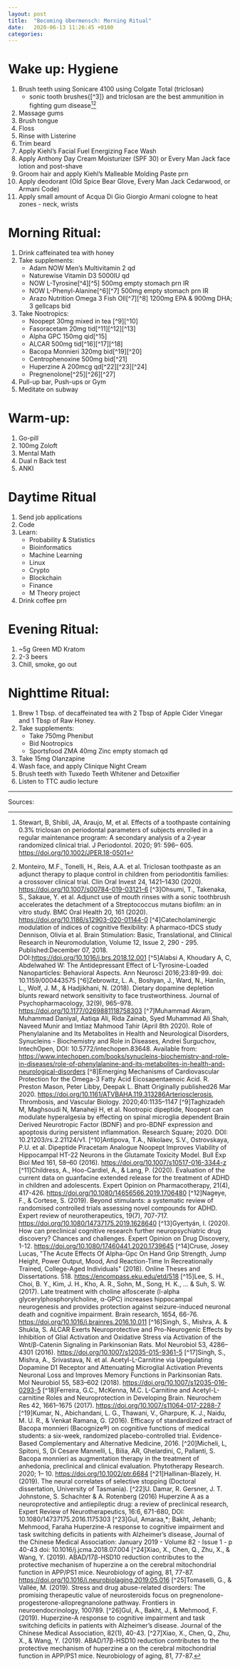 ```yaml
---
layout: post
title:  "Becoming Ubermensch: Morning Ritual"
date:   2020-06-13 11:26:45 +0100
categories:
---
```


# Wake up: Hygiene

1. Brush teeth using Sonicare 4100 using Colgate Total (triclosan)
	* sonic tooth brushes{[^3]} and triclosan are the best ammunition in fighting gum disease[^1][^2]
2. Massage gums
3. Brush tongue
4. Floss
5. Rinse with Listerine 
6. Trim beard
7. Apply Kiehl’s Facial Fuel Energizing Face Wash
8. Apply Anthony Day Cream Moisturizer (SPF 30) or Every Man Jack face lotion and post-shave
9. Groom hair and apply Kiehl’s Malleable Molding Paste prn
10. Apply deodorant (Old Spice Bear Glove, Every Man Jack Cedarwood, or Armani Code)
11. Apply small amount of Acqua Di Gio Giorgio Armani cologne to heat zones - neck, wrists

# Morning Ritual: 
1. Drink caffeinated tea with honey
2. Take supplements:
	* Adam NOW Men’s Multivitamin 2 qd
	* Naturewise Vitamin D3 5000IU qd
	* NOW L-Tyrosine[^4][^5] 500mg empty stomach prn IR
	* NOW L-Phenyl-Alanine[^6][^7] 500mg empty stomach prn IR
	* Arazo Nutrition Omega 3 Fish OIl[^7][^8] 1200mg EPA & 900mg DHA; 3 gellcaps bid
3. Take Nootropics:
	* Noopept 30mg mixed in tea [^9][^10]
	* Fasoracetam 20mg tid[^11][^12][^13]
	* Alpha GPC 150mg qid[^15]
	* ALCAR 500mg tid[^16][^17][^18]
	* Bacopa Monnieri 320mg bid[^19][^20]
	* Centrophenoxine 500mg bid[^21]
	* Huperzine A 200mcg qd[^22][^23][^24]
	* Pregnenolone[^25][^26][^27]
4. Pull-up bar, Push-ups or Gym
5. Meditate on subway

# Warm-up:
1. Go-pill
2. 100mg Zoloft
3. Mental Math
4. Dual n Back test
5. ANKI

# Daytime Ritual
1. Send job applications
2. Code
3. Learn:
	* Probability & Statistics
	* Bioinformatics
	* Machine Learning
	* Linux
	* Crypto
	* Blockchain
	* Finance
	* M Theory project
4. Drink coffee prn


# Evening Ritual:
1. ~5g Green MD Kratom
2. 2-3 beers
3. Chill, smoke, go out

# Nighttime Ritual:
1. Brew 1 Tbsp. of decaffeinated tea  with 2 Tbsp of Apple Cider Vinegar and 1 Tbsp of Raw Honey. 
2. Take supplements:
	* Take 750mg Phenibut 
	* Bid Nootropics
	* Sportsfood ZMA 40mg Zinc empty stomach qd
3. Take 15mg Olanzapine
4. Wash face, and apply Clinique Night Cream
5. Brush teeth with Tuxedo Teeth Whitener and Detoxifier
6. Listen to TTC audio lecture

---

Sources: 
[^1]: Stewart, B, Shibli, JA, Araujo, M, et al. Effects of a toothpaste containing 0.3% triclosan on periodontal parameters of subjects enrolled in a regular maintenance program: A secondary analysis of a 2‐year randomized clinical trial. J Periodontol. 2020; 91: 596– 605. <https://doi.org/10.1002/JPER.18-0501>

[^2]:Monteiro, M.F., Tonelli, H., Reis, A.A. et al. Triclosan toothpaste as an adjunct therapy to plaque control in children from periodontitis families: a crossover clinical trial. Clin Oral Invest 24, 1421–1430 (2020). <https://doi.org/10.1007/s00784-019-03121-6>
[^3]Ohsumi, T., Takenaka, S., Sakaue, Y. et al. Adjunct use of mouth rinses with a sonic toothbrush accelerates the detachment of a Streptococcus mutans biofilm: an in vitro study. BMC Oral Health 20, 161 (2020). https://doi.org/10.1186/s12903-020-01144-0
[^4]Catecholaminergic modulation of indices of cognitive flexibility: A pharmaco-tDCS study
Dennison, Olivia et al. Brain Stimulation: Basic, Translational, and Clinical Research in Neuromodulation, Volume 12, Issue 2, 290 - 295. Published:December 07, 2018. DOI:https://doi.org/10.1016/j.brs.2018.12.001
[^5]Alabsi A, Khoudary A, C, Abdelwahed W: The Antidepressant Effect of L-Tyrosine-Loaded Nanoparticles: Behavioral Aspects. Ann Neurosci 2016;23:89-99. doi: 10.1159/000443575
[^6]Zebrowitz, L. A., Boshyan, J., Ward, N., Hanlin, L., Wolf, J. M., & Hadjikhani, N. (2018). Dietary dopamine depletion blunts reward network sensitivity to face trustworthiness. Journal of Psychopharmacology, 32(9), 965–978. https://doi.org/10.1177/0269881118758303
[^7]Muhammad Akram, Muhammad Daniyal, Aatiqa Ali, Rida Zainab, Syed Muhammad Ali Shah, Naveed Munir and Imtiaz Mahmood Tahir (April 8th 2020). Role of Phenylalanine and Its Metabolites in Health and Neurological Disorders, Synucleins - Biochemistry and Role in Diseases, Andrei Surguchov, IntechOpen, DOI: 10.5772/intechopen.83648. Available from: https://www.intechopen.com/books/synucleins-biochemistry-and-role-in-diseases/role-of-phenylalanine-and-its-metabolites-in-health-and-neurological-disorders
[^8]Emerging Mechanisms of Cardiovascular Protection for the Omega-3 Fatty Acid Eicosapentaenoic Acid. R. Preston Mason, Peter Libby, Deepak L. Bhatt
Originally published26 Mar 2020. https://doi.org/10.1161/ATVBAHA.119.313286Arteriosclerosis, Thrombosis, and Vascular Biology. 2020;40:1135–1147
[^9]Taghizadeh M, Maghsoudi N, Manaheji H, et al. Nootropic dipeptide, Noopept can modulate hyperalgesia by effecting on spinal microglia dependent Brain Derived Neurotropic Factor (BDNF) and pro-BDNF expression and apoptosis during persistent inflammation. Research Square; 2020. DOI: 10.21203/rs.2.21124/v1.
[^10]Antipova, T.A., Nikolaev, S.V., Ostrovskaya, P.U. et al. Dipeptide Piracetam Analogue Noopept Improves Viability of Hippocampal HT-22 Neurons in the Glutamate Toxicity Model. Bull Exp Biol Med 161, 58–60 (2016). https://doi.org/10.1007/s10517-016-3344-z
[^11]Childress, A., Hoo-Cardiel, A., & Lang, P. (2020). Evaluation of the current data on guanfacine extended release for the treatment of ADHD in children and adolescents. Expert Opinion on Pharmacotherapy, 21(4), 417-426. https://doi.org/10.1080/14656566.2019.1706480
[^12]Nageye, F., & Cortese, S. (2019). Beyond stimulants: a systematic review of randomised controlled trials assessing novel compounds for ADHD. Expert review of neurotherapeutics, 19(7), 707-717. https://doi.org/10.1080/14737175.2019.1628640
[^13]Gyertyán, I. (2020). How can preclinical cognitive research further neuropsychiatric drug discovery? Chances and challenges. Expert Opinion on Drug Discovery, 1-12. https://doi.org/10.1080/17460441.2020.1739645
[^14]Cruse, Josey Lucas, "The Acute Effects Of Alpha-Gpc On Hand Grip Strength, Jump Height, Power Output, Mood, And Reaction-Time In Recreationally Trained, College-Aged Individuals" (2018). Online Theses and Dissertations. 518. https://encompass.eku.edu/etd/518
[^15]Lee, S. H., Choi, B. Y., Kim, J. H., Kho, A. R., Sohn, M., Song, H. K., ... & Suh, S. W. (2017). Late treatment with choline alfoscerate (l-alpha glycerylphosphorylcholine, α-GPC) increases hippocampal neurogenesis and provides protection against seizure-induced neuronal death and cognitive impairment. Brain research, 1654, 66-76. https://doi.org/10.1016/j.brainres.2016.10.011
[^16]Singh, S., Mishra, A. & Shukla, S. ALCAR Exerts Neuroprotective and Pro-Neurogenic Effects by Inhibition of Glial Activation and Oxidative Stress via Activation of the Wnt/β-Catenin Signaling in Parkinsonian Rats. Mol Neurobiol 53, 4286–4301 (2016). https://doi.org/10.1007/s12035-015-9361-5
[^17]Singh, S., Mishra, A., Srivastava, N. et al. Acetyl-L-Carnitine via Upegulating Dopamine D1 Receptor and Attenuating Microglial Activation Prevents Neuronal Loss and Improves Memory Functions in Parkinsonian Rats. Mol Neurobiol 55, 583–602 (2018). https://doi.org/10.1007/s12035-016-0293-5
[^18]Ferreira, G.C., McKenna, M.C. L-Carnitine and Acetyl-L-carnitine Roles and Neuroprotection in Developing Brain. Neurochem Res 42, 1661–1675 (2017). https://doi.org/10.1007/s11064-017-2288-7
[^19]Kumar, N., Abichandani, L. G., Thawani, V., Gharpure, K. J., Naidu, M. U. R., & Venkat Ramana, G. (2016). Efficacy of standardized extract of Bacopa monnieri (Bacognize®) on cognitive functions of medical students: a six-week, randomized placebo-controlled trial. Evidence-Based Complementary and Alternative Medicine, 2016.
[^20]Micheli, L, Spitoni, S, Di Cesare Mannelli, L, Bilia, AR, Ghelardini, C, Pallanti, S. Bacopa monnieri as augmentation therapy in the treatment of anhedonia, preclinical and clinical evaluation. Phytotherapy Research. 2020; 1– 10. https://doi.org/10.1002/ptr.6684
[^21]Hallinan-Blazely, H. (2019). The neural correlates of selective stopping (Doctoral dissertation, University of Tasmania).
[^22]U. Damar, R. Gersner, J. T. Johnstone, S. Schachter & A. Rotenberg (2016) Huperzine A as a neuroprotective and antiepileptic drug: a review of preclinical research, Expert Review of Neurotherapeutics, 16:6, 671-680, DOI: 10.1080/14737175.2016.1175303
[^23]Gul, Amaraa,*; Bakht, Jehanb; Mehmood, Faraha Huperzine-A response to cognitive impairment and task switching deficits in patients with Alzheimer’s disease, Journal of the Chinese Medical Association: January 2019 - Volume 82 - Issue 1 - p 40-43 doi: 10.1016/j.jcma.2018.07.004
[^24]Xiao, X., Chen, Q., Zhu, X., & Wang, Y. (2019). ABAD/17β-HSD10 reduction contributes to the protective mechanism of huperzine a on the cerebral mitochondrial function in APP/PS1 mice. Neurobiology of aging, 81, 77-87. https://doi.org/10.1016/j.neurobiolaging.2019.05.016
[^25]Tomaselli, G., & Vallée, M. (2019). Stress and drug abuse-related disorders: The promising therapeutic value of neurosteroids focus on pregnenolone-progesterone-allopregnanolone pathway. Frontiers in neuroendocrinology, 100789.
[^26]Gul, A., Bakht, J., & Mehmood, F. (2019). Huperzine-A response to cognitive impairment and task switching deficits in patients with Alzheimer’s disease. Journal of the Chinese Medical Association, 82(1), 40-43.
[^27]Xiao, X., Chen, Q., Zhu, X., & Wang, Y. (2019). ABAD/17β-HSD10 reduction contributes to the protective mechanism of huperzine a on the cerebral mitochondrial function in APP/PS1 mice. Neurobiology of aging, 81, 77-87.



